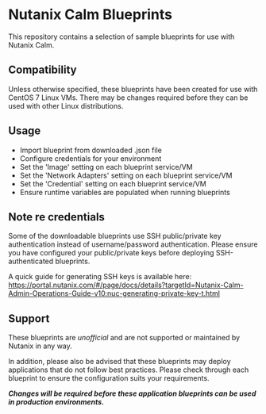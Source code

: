 # Nutanix Calm Blueprints

This repository contains a selection of sample blueprints for use with Nutanix Calm.

## Compatibility

Unless otherwise specified, these blueprints have been created for use with CentOS 7 Linux VMs.  There may be changes required before they can be used with other Linux distributions.

## Usage

- Import blueprint from downloaded .json file
- Configure credentials for your environment
- Set the 'Image' setting on each blueprint service/VM
- Set the 'Network Adapters' setting on each blueprint service/VM
- Set the 'Credential' setting on each blueprint service/VM
- Ensure runtime variables are populated when running blueprints

## Note re credentials

Some of the downloadable blueprints use SSH public/private key authentication instead of username/password authentication.  Please ensure you have configured your public/private keys before deploying SSH-authenticated blueprints.

A quick guide for generating SSH keys is available here: https://portal.nutanix.com/#/page/docs/details?targetId=Nutanix-Calm-Admin-Operations-Guide-v10:nuc-generating-private-key-t.html

## Support

These blueprints are *unofficial* and are not supported or maintained by Nutanix in any way.

In addition, please also be advised that these blueprints may deploy applications that do not follow best practices.  Please check through each blueprint to ensure the configuration suits your requirements.

***Changes will be required before these application blueprints can be used in production environments.***
